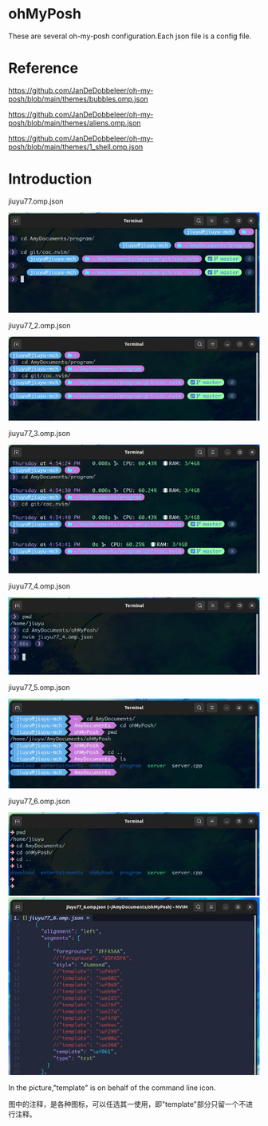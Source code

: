 # ohMyPosh
These are several oh-my-posh configuration.Each json file is a config file.
# Reference
https://github.com/JanDeDobbeleer/oh-my-posh/blob/main/themes/bubbles.omp.json

https://github.com/JanDeDobbeleer/oh-my-posh/blob/main/themes/aliens.omp.json

https://github.com/JanDeDobbeleer/oh-my-posh/blob/main/themes/1_shell.omp.json
# Introduction
jiuyu77.omp.json

![jiuyu77](https://github.com/JiuYu77/ohMyPosh/blob/main/image/jiuyu77.jpg)

jiuyu77_2.omp.json

![jiuyu77](https://github.com/JiuYu77/ohMyPosh/blob/main/image/jiuyu77_2.jpg)

jiuyu77_3.omp.json

![jiuyu77](https://github.com/JiuYu77/ohMyPosh/blob/main/image/jiuyu77_3.jpg)

jiuyu77_4.omp.json

![jiuyu77](https://github.com/JiuYu77/ohMyPosh/blob/main/image/jiuyu77_4.jpg)

jiuyu77_5.omp.json

![jiuyu77](https://github.com/JiuYu77/ohMyPosh/blob/main/image/jiuyu77_5.jpg)

jiuyu77_6.omp.json

![jiuyu77](https://github.com/JiuYu77/ohMyPosh/blob/main/image/jiuyu77_6.jpg)
![jiuyu77](https://github.com/JiuYu77/ohMyPosh/blob/main/image/jiuyu77_600.jpg)

In the picture,"template" is on behalf of the command line icon.

图中的注释，是各种图标，可以任选其一使用，即"template"部分只留一个不进行注释。
